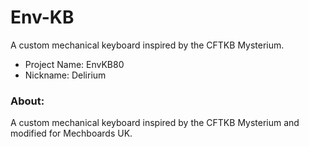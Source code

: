 # Env-KB
 A custom mechanical keyboard inspired by the CFTKB Mysterium.
 
- Project Name: EnvKB80
- Nickname: Delirium


### About:
A custom mechanical keyboard inspired by the CFTKB Mysterium and modified for Mechboards UK.